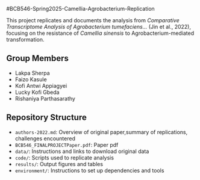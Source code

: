 #BCB546-Spring2025-Camellia-Agrobacterium-Replication

This project replicates and documents the analysis from *Comparative Transcriptome Analysis of Agrobacterium tumefaciens...* (Jin et al., 2022), focusing on the resistance of *Camellia sinensis* to Agrobacterium-mediated transformation.

## Group Members
- Lakpa Sherpa
- Faizo Kasule
- Kofi Antwi Appiagyei
- Lucky Kofi Gbeda
- Rishaniya Parthasarathy

 ## Repository Structure
- `authors-2022.md`: Overview of original paper,summary of replications, challenges encountered
-  `BCB546_FINALPROJECTPaper.pdf`: Paper pdf 
- `data/`: Instructions and links to download original data
- `code/`: Scripts used to replicate analysis
- `results/`: Output figures and tables
- `environment/`: Instructions to set up dependencies and tools
